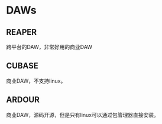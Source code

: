 # DAWs

## REAPER
跨平台的DAW，非常好用的商业DAW

## CUBASE
商业DAW，不支持linux。

## ARDOUR
商业DAW，源码开源，但是只有linux可以通过包管理器直接安装。